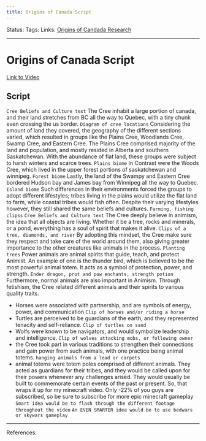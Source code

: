 ```yaml
---
title: Origins of Canada Script
---
```

Status:
Tags:
Links: [Origins of Candada Research](out/origins-of-candada-research.md)
___
# Origins of Canada Script
[Link to Video](https://youtu.be/pes-uOgyewg)
## Script
`Cree Beliefs and Culture text`
The Cree inhabit a large portion of canada, and their land stretches from BC all the way to Quebec, with a tiny chunk even crossing the us border. 
`Diagram of cree locations`
Considering the amount of land they covered, the geography of the different sections varied, which resulted in groups like the Plains Cree, Woodlands Cree, Swamp Cree, and Eastern Cree.
The Plains Cree comprised majority of the land and population, and mostly resided in Alberta and southern Saskatchewan. With the abundance of flat land, these groups were subject to harsh winters and scarce trees.
`Plains biome`
 In Contrast were the Woods Cree, which lived in the upper forest portions of saskatchewan and winnipeg.
`Forest biome`
Lastly, the land of the Swampy and Eastern Cree bordered Hudson bay and James bay from Winnipeg all the way to Quebec.
`Island biome`
Such differences in their environments forced the groups to adopt different lifestyles; tribes living in the plains would utilize the flat land to farm, while coastal tribes would fish often. Despite their varying lifestyles however, they still shared the same beliefs and cultures.
`Farming, fishing clipss`
`Cree Beliefs and Culture text`
The Cree deeply believe in animism, the idea that all objects are living. Whether it be a tree, rocks and minerals, or a pond, everything has a soul of spirit that makes it alive. 
`Clips of a tree, diamonds, and river`
By adopting this mindset, the Cree make sure they respect and take care of the world around them, also giving greater importance to the other creatures like animals in the process.
`Planting trees`
Power animals are animal spirits that guide, teach, and protect Animist. An example of one is the thunder bird, which is believed to be the most powerful animal totem. It acts as a symbol of protection, power, and strength.
`Ender dragon, prot and pow enchants, strength potion`
Furthermore, normal animals are also important in Animism. Through fetishism, the Cree related different animals and their spirits to various quality traits.
- Horses were associated with partnership, and are symbols of energy, power, and communication
	`Clip of horses and/or riding a horse`
- Turtles are perceived to be guardians of the earth, and they represented tenacity and self-reliance.
	`Clip of turtles on sand`
- Wolfs were known to be navigators, and would symbolize leadership and intelligence.
	`Clip of wolves attacking mobs, or following owner`
- the Cree took part in various traditions to strengthen their connections and gain power from such animals, with one practice being animal totems.
	`hanging animals from a lead or carpets`
- animal totems were totem poles comprised of different animals. They acted as guardians for their tribes, and they would be called upon for their powers whenever any challenges arised. They would usually be built to commemorate certain events of the past or present.
So, that wraps it up for my minecraft video. Only -22% of you guys are subscribed, so be sure to subscribe for more epic minecraft gameplay
`Smart idea would be to flash through the different footage throughout the video`
`An EVEN SMARTER idea would be to use bedwars or skywars gameplay`
___
References: